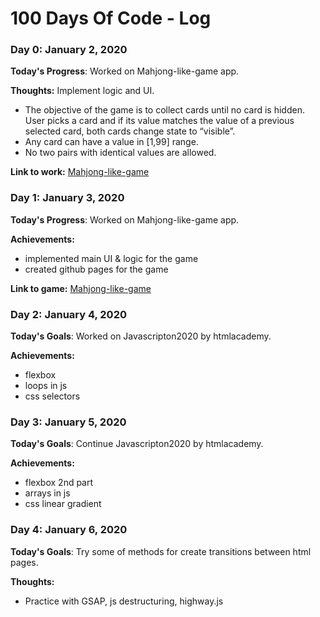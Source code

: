 # 100 Days Of Code - Log

### Day 0: January 2, 2020

**Today's Progress**: Worked on Mahjong-like-game app.

**Thoughts:** Implement logic and UI.
- The objective of the game is to collect cards until no card is hidden. User picks a card and if its value matches the value of a previous selected card, both cards change state to “visible”.
- Any card can have a value in [1,99] range. 
- No two pairs with identical values are allowed.

**Link to work:** [Mahjong-like-game](https://github.com/BeMoreHuman/Mahjong-like-game)

### Day 1: January 3, 2020

**Today's Progress**: Worked on Mahjong-like-game app.

**Achievements:**
- implemented main UI & logic for the game
- created github pages for the game

**Link to game:** [Mahjong-like-game](https://bemorehuman.github.io/Mahjong-like-game/index.html)

### Day 2: January 4, 2020

**Today's Goals**: Worked on Javascripton2020 by htmlacademy.

**Achievements:**
- flexbox
- loops in js
- css selectors

### Day 3: January 5, 2020

**Today's Goals**: Continue Javascripton2020 by htmlacademy.

**Achievements:**
- flexbox 2nd part
- arrays in js
- css linear gradient

### Day 4: January 6, 2020

**Today's Goals**: Try some of methods for create transitions between html pages.

**Thoughts:**
- Practice with GSAP, js destructuring, highway.js
